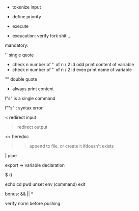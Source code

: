 + tokenize input
+ define priority
+ execute

+ exeucution:
    verify fork shit ...

mandatory:


'' single quote
- check n number of '' of n / 2 id odd print content of variable
- check n number of '' of n / 2 id even print name of variable

"" double quote
- always print content

l"s" is a single command

l""s" : syntax error

< redirect input
> redirect output

<< heredoc
>> append to file, or create it ifdoesn't exists

| pipe

export -> variable declaration

$ ()

echo
cd
pwd
unset
env (command)
exit


bonus:
    && || *

verify norm before pushing